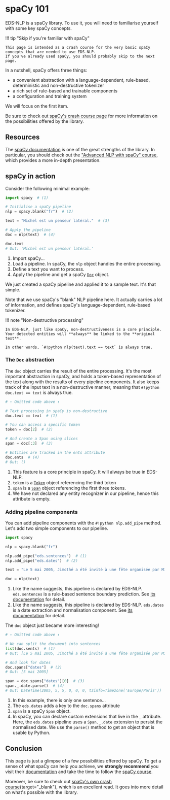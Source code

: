 # spaCy 101

EDS-NLP is a spaCy library. To use it, you will need to familiarise yourself with some key spaCy concepts.

!!! tip "Skip if you're familiar with spaCy"

    This page is intended as a crash course for the very basic spaCy concepts that are needed to use EDS-NLP.
    If you've already used spaCy, you should probably skip to the next page.

In a nutshell, spaCy offers three things:

- a convenient abstraction with a language-dependent, rule-based, deterministic and non-destructive tokenizer
- a rich set of rule-based and trainable components
- a configuration and training system

We will focus on the first item.

Be sure to check out [spaCy's crash course page](https://spacy.io/usage/spacy-101) for more information on the possibilities offered by the library.

## Resources

The [spaCy documentation](https://spacy.io/) is one of the great strengths of the library.
In particular, you should check out the ["Advanced NLP with spaCy" course](https://course.spacy.io/en/),
which provides a more in-depth presentation.

## spaCy in action

Consider the following minimal example:

```python
import spacy  # (1)

# Initialise a spaCy pipeline
nlp = spacy.blank("fr")  # (2)

text = "Michel est un penseur latéral."  # (3)

# Apply the pipeline
doc = nlp(text)  # (4)

doc.text
# Out: 'Michel est un penseur latéral.'
```

1.  Import spaCy...
2.  Load a pipeline. In spaCy, the `nlp` object handles the entire processing.
3.  Define a text you want to process.
4.  Apply the pipeline and get a spaCy [`Doc`](https://spacy.io/api/doc) object.

We just created a spaCy pipeline and applied it to a sample text. It's that simple.

Note that we use spaCy's "blank" NLP pipeline here.
It actually carries a lot of information,
and defines spaCy's language-dependent, rule-based tokenizer.

!!! note "Non-destructive processing"

    In EDS-NLP, just like spaCy, non-destructiveness is a core principle.
    Your detected entities will **always** be linked to the **original text**.

    In other words, `#!python nlp(text).text == text` is always true.

### The `Doc` abstraction

The `doc` object carries the result of the entire processing.
It's the most important abstraction in spaCy,
and holds a token-based representation of the text along with the results of every pipeline components.
It also keeps track of the input text in a non-destructive manner, meaning that
`#!python doc.text == text` is always true.

```python
# ↑ Omitted code above ↑

# Text processing in spaCy is non-destructive
doc.text == text  # (1)

# You can access a specific token
token = doc[2]  # (2)

# And create a Span using slices
span = doc[:3]  # (3)

# Entities are tracked in the ents attribute
doc.ents  # (4)
# Out: ()
```

1.  This feature is a core principle in spaCy. It will always be true in EDS-NLP.
2.  `token` is a [`Token`](https://spacy.io/api/token) object referencing the third token
3.  `span` is a [`Span`](https://spacy.io/api/span) object referencing the first three tokens.
4.  We have not declared any entity recognizer in our pipeline, hence this attribute is empty.

### Adding pipeline components

You can add pipeline components with the `#!python nlp.add_pipe` method. Let's add two simple components to our pipeline.

```python hl_lines="5-6"
import spacy

nlp = spacy.blank("fr")

nlp.add_pipe("eds.sentences")  # (1)
nlp.add_pipe("eds.dates")  # (2)

text = "Le 5 mai 2005, Jimothé a été invité à une fête organisée par Michel."

doc = nlp(text)
```

1. Like the name suggests, this pipeline is declared by EDS-NLP.
   `eds.sentences` is a rule-based sentence boundary prediction.
   See [its documentation](../pipelines/core/sentences.md) for detail.
2. Like the name suggests, this pipeline is declared by EDS-NLP.
   `eds.dates` is a date extraction and normalisation component.
   See [its documentation](../pipelines/misc/dates.md) for detail.

The `doc` object just became more interesting!

```python
# ↑ Omitted code above ↑

# We can split the document into sentences
list(doc.sents)  # (1)
# Out: [Le 5 mai 2005, Jimothé a été invité à une fête organisée par Michel.]

# And look for dates
doc.spans["dates"]  # (2)
# Out: [5 mai 2005]

span = doc.spans["dates"][0]  # (3)
span._.date.parse()  # (4)
# Out: DateTime(2005, 5, 5, 0, 0, 0, tzinfo=Timezone('Europe/Paris'))
```

1. In this example, there is only one sentence...
2. The `eds.dates` adds a key to the `doc.spans` attribute
3. `span` is a spaCy `Span` object.
4. In spaCy, you can declare custom extensions that live in the `_` attribute.
   Here, the `eds.dates` pipeline uses a `Span._.date` extension to persist the normalised date.
   We use the `parse()` method to get an object that is usable by Python.

## Conclusion

This page is just a glimpse of a few possibilities offered by spaCy. To get a sense of what spaCy can help you achieve,
we **strongly recommend** you visit their [documentation](https://spacy.io/)
and take the time to follow the [spaCy course](https://course.spacy.io/en/).

Moreover, be sure to check out [spaCy's own crash course](https://spacy.io/usage/spacy-101){target="\_blank"}, which is an excellent read.
It goes into more detail on what's possible with the library.
